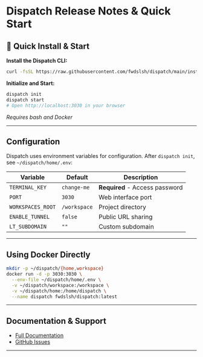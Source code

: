# Dispatch Release Notes & Quick Start

## 🚀 Quick Install & Start

**Install the Dispatch CLI:**

```bash
curl -fsSL https://raw.githubusercontent.com/fwdslsh/dispatch/main/install.sh | bash
```

**Initialize and Start:**

```bash
dispatch init
dispatch start
# Open http://localhost:3030 in your browser
```

_Requires bash and Docker_

---

## Configuration

Dispatch uses environment variables for configuration. After `dispatch init`, see `~/dispatch/home/.env`:

| Variable          | Default      | Description                    |
| ----------------- | ------------ | ------------------------------ |
| `TERMINAL_KEY`    | `change-me`  | **Required** - Access password |
| `PORT`            | `3030`       | Web interface port             |
| `WORKSPACES_ROOT` | `/workspace` | Project directory              |
| `ENABLE_TUNNEL`   | `false`      | Public URL sharing             |
| `LT_SUBDOMAIN`    | `""`         | Custom subdomain               |

---

## Using Docker Directly

```bash
mkdir -p ~/dispatch/{home,workspace}
docker run -d -p 3030:3030 \
  --env-file ~/dispatch/home/.env \
  -v ~/dispatch/workspace:/workspace \
  -v ~/dispatch/home:/home/dispatch \
  --name dispatch fwdslsh/dispatch:latest
```

---

## Documentation & Support

- [Full Documentation](https://github.com/fwdslsh/dispatch/tree/main/docs)
- [GitHub Issues](https://github.com/fwdslsh/dispatch/issues)

---
